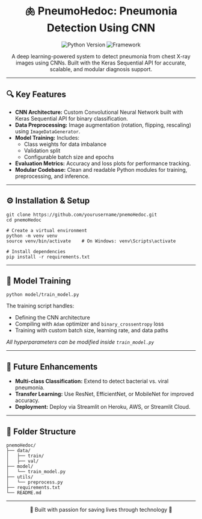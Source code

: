 <h1 align="center">🫁 PneumoHedoc: Pneumonia Detection Using CNN</h1>

<p align="center">
  <img src="https://img.shields.io/badge/Python-3.10-blue" alt="Python Version">
  <img src="https://img.shields.io/badge/Framework-Keras%20%7C%20TensorFlow-orange" alt="Framework">
</p>

<p align="center">
  A deep learning-powered system to detect pneumonia from chest X-ray images using CNNs. Built with the Keras Sequential API for accurate, scalable, and modular diagnosis support.
</p>

<hr>

<h2>🔍 Key Features</h2>
<ul>
  <li><b>CNN Architecture:</b> Custom Convolutional Neural Network built with Keras Sequential API for binary classification.</li>
  <li><b>Data Preprocessing:</b> Image augmentation (rotation, flipping, rescaling) using <code>ImageDataGenerator</code>.</li>
  <li><b>Model Training:</b> Includes:
    <ul>
      <li>Class weights for data imbalance</li>
      <li>Validation split</li>
      <li>Configurable batch size and epochs</li>
    </ul>
  </li>
  <li><b>Evaluation Metrics:</b> Accuracy and loss plots for performance tracking.</li>
  <li><b>Modular Codebase:</b> Clean and readable Python modules for training, preprocessing, and inference.</li>
</ul>

<hr>

<h2>⚙️ Installation & Setup</h2>

<pre><code>git clone https://github.com/yourusername/pnemoHedoc.git
cd pnemoHedoc

# Create a virtual environment
python -m venv venv
source venv/bin/activate    # On Windows: venv\Scripts\activate

# Install dependencies
pip install -r requirements.txt
</code></pre>

<hr>

<h2>🚀 Model Training</h2>

<pre><code>python model/train_model.py</code></pre>

<p>The training script handles:</p>
<ul>
  <li>Defining the CNN architecture</li>
  <li>Compiling with <code>Adam</code> optimizer and <code>binary_crossentropy</code> loss</li>
  <li>Training with custom batch size, learning rate, and data paths</li>
</ul>

<p><i>All hyperparameters can be modified inside <code>train_model.py</code></i></p>

<hr>

<h2>🔮 Future Enhancements</h2>
<ul>
  <li><b>Multi-class Classification:</b> Extend to detect bacterial vs. viral pneumonia.</li>
  <li><b>Transfer Learning:</b> Use ResNet, EfficientNet, or MobileNet for improved accuracy.</li>
  <li><b>Deployment:</b> Deploy via Streamlit on Heroku, AWS, or Streamlit Cloud.</li>
</ul>

<hr>

<h2>📂 Folder Structure</h2>

<pre><code>pnemoHedoc/
├── data/
│   ├── train/
│   ├── val/
├── model/
│   └── train_model.py
├── utils/
│   └── preprocess.py
├── requirements.txt
└── README.md
</code></pre>

<hr>

<p align="center">💙 Built with passion for saving lives through technology 💙</p>

